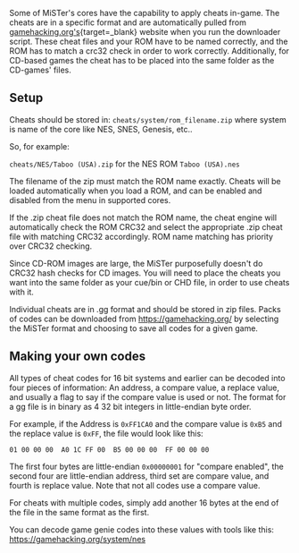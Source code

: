 Some of MiSTer's cores have the capability to apply cheats in-game. The cheats are in a specific format and are automatically pulled from [gamehacking.org's](https://gamehacking.org/){target=_blank} website when you run the downloader script. These cheat files and your ROM have to be named correctly, and the ROM has to match a crc32 check in order to work correctly. Additionally, for CD-based games the cheat has to be placed into the same folder as the CD-games' files.

## Setup

Cheats should be stored in:  `cheats/system/rom_filename.zip` where system is name of the core like NES, SNES, Genesis, etc..

So, for example: 

`cheats/NES/Taboo (USA).zip` for the NES ROM `Taboo (USA).nes`

The filename of the zip must match the ROM name exactly. Cheats will be loaded automatically when you load a ROM, and can be enabled and disabled from the menu in supported cores.

If the .zip cheat file does not match the ROM name, the cheat engine will automatically check the ROM CRC32 and select the appropriate .zip cheat file with matching CRC32 accordingly. ROM name matching has priority over CRC32 checking.

Since CD-ROM images are large, the MiSTer purposefully doesn't do CRC32 hash checks for CD images. You will need to place the cheats you want into the same folder as your cue/bin or CHD file, in order to use cheats with it.

Individual cheats are in .gg format and should be stored in zip files. Packs of codes can be downloaded from https://gamehacking.org/ by selecting the MiSTer format and choosing to save all codes for a given game.

## Making your own codes

All types of cheat codes for 16 bit systems and earlier can be decoded into four pieces of information: An address, a compare value, a replace value, and usually a flag to say if the compare value is used or not. The format for a gg file is in binary as 4 32 bit integers in little-endian byte order. 

For example, if the Address is `0xFF1CA0` and the compare value is `0xB5` and the replace value is `0xFF`, the file would look like this:

`01 00 00 00  A0 1C FF 00  B5 00 00 00  FF 00 00 00`

The first four bytes are little-endian `0x00000001` for "compare enabled", the second four are little-endian address, third set are compare value, and fourth is replace value. Note that not all codes use a compare value.

For cheats with multiple codes, simply add another 16 bytes at the end of the file in the same format as the first.

You can decode game genie codes into these values with tools like this:
https://gamehacking.org/system/nes
